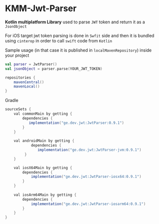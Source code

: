 # KMM-Jwt-Parser

<B>Kotlin multiplatform Library</B> used to parse ```JWT``` token and return it as a ```JsonObject```

For iOS target jwt token parsing is done in ```Swfit``` side and then it is bundled using ```cinterop``` in order to call ```swift``` code from ```Kotlin```

Sample usage (in that case it is published in ```localMavenRepository```)
inside your project

```kotlin
val parser = JwtParser()
val jsonObject = parser.parse(YOUR_JWT_TOKEN)
```

```gradle
repositories {
    mavenCentral()
    mavenLocal()
}
```


Gradle

```gradle
sourceSets {
    val commonMain by getting {
        dependencies {
           implementation("ge.dev.jwt:JwtParser:0.9.1")
        }
    }
    
    val androidMain by getting {
            dependencies {
               implementation("ge.dev.jwt:JwtParser-jvm:0.9.1")
         }
    }

    val iosX64Main by getting {
        dependencies {
            implementation("ge.dev.jwt:JwtParser-iosx64:0.9.1")
        }
    }
    
    val iosArm64Main by getting {
        dependencies {
            implementation("ge.dev.jwt:JwtParser-iosarm64:0.9.1")
        }
    }
}
```

